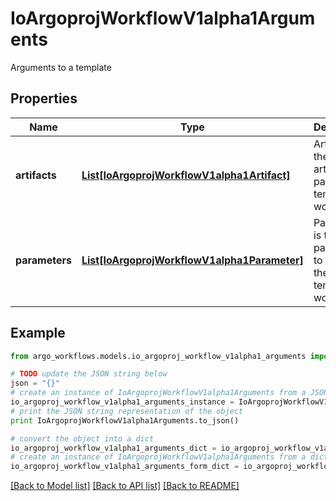# IoArgoprojWorkflowV1alpha1Arguments

Arguments to a template

## Properties

Name | Type | Description | Notes
------------ | ------------- | ------------- | -------------
**artifacts** | [**List[IoArgoprojWorkflowV1alpha1Artifact]**](IoArgoprojWorkflowV1alpha1Artifact.md) | Artifacts is the list of artifacts to pass to the template or workflow | [optional] 
**parameters** | [**List[IoArgoprojWorkflowV1alpha1Parameter]**](IoArgoprojWorkflowV1alpha1Parameter.md) | Parameters is the list of parameters to pass to the template or workflow | [optional] 

## Example

```python
from argo_workflows.models.io_argoproj_workflow_v1alpha1_arguments import IoArgoprojWorkflowV1alpha1Arguments

# TODO update the JSON string below
json = "{}"
# create an instance of IoArgoprojWorkflowV1alpha1Arguments from a JSON string
io_argoproj_workflow_v1alpha1_arguments_instance = IoArgoprojWorkflowV1alpha1Arguments.from_json(json)
# print the JSON string representation of the object
print IoArgoprojWorkflowV1alpha1Arguments.to_json()

# convert the object into a dict
io_argoproj_workflow_v1alpha1_arguments_dict = io_argoproj_workflow_v1alpha1_arguments_instance.to_dict()
# create an instance of IoArgoprojWorkflowV1alpha1Arguments from a dict
io_argoproj_workflow_v1alpha1_arguments_form_dict = io_argoproj_workflow_v1alpha1_arguments.from_dict(io_argoproj_workflow_v1alpha1_arguments_dict)
```
[[Back to Model list]](../README.md#documentation-for-models) [[Back to API list]](../README.md#documentation-for-api-endpoints) [[Back to README]](../README.md)


